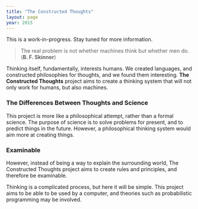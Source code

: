 ```yaml
---
title: "The Constructed Thoughts"
layout: page
year: 2015
---
```


<p class="message">This is a work-in-progress. Stay tuned for more information.</p>

> The real problem is not whether machines think but whether men do. (**B. F. Skinner**)

Thinking itself, fundamentally, interests humans. We created languages, and constructed philosophies for thoughts, and we found them interesting. **The Constructed Thoughts** project aims to create a thinking system that will not only work for humans, but also machines.

### The Differences Between Thoughts and Science

This project is more like a philosophical attempt, rather than a formal science. The purpose of science is to solve problems for present, and to predict things in the future. However, a philosophical thinking system would aim more at creating things.

### Examinable

However, instead of being a way to explain the surrounding world, The Constructed Thoughts project aims to create rules and principles, and therefore be examinable.

Thinking is a complicated process, but here it will be simple. This project aims to be able to be used by a computer, and theories such as probabilistic programming may be involved.
